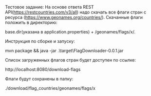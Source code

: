 Тестовое задание:
На основе ответа REST API(https://restcountries.com/v3/all) надо скачать 
все флаги стран с ресурса (https://www.geonames.org/countries/).
Скачанные флаги положить в директорию:

base.dir(указана в application.properties) + /geonames/flags/x/.

Инструкция по сборке и запуску:

mvn package && java -jar .\target\FlagDownloader-0.0.1.jar

Список загруженных флагов стран будет доступен по ссылке: 

http://localhost:8080/download-flags

Флаги будут сохранены в папку: 

./download/flag_countries/geonames/flags/x
